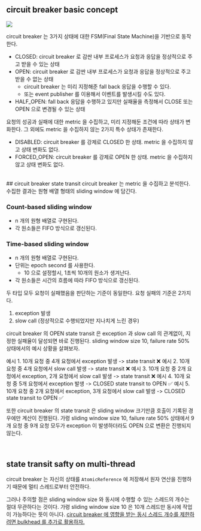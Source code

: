 ## circuit breaker basic concept

![](https://i.imgur.com/D68Iwqg.png)

circuit breaker 는 3가지 상태에 대한 FSM(Final State Machine)을 기반으로 동작한다.

- CLOSED: circuit breaker 로 감싼 내부 프로세스가 요청과 응답을 정상적으로 주고 받을 수 있는 상태
- OPEN: circuit breaker 로 감싼 내부 프로세스가 요청과 응답을 정상적으로 주고 받을 수 없는 상태
	- circuit breaker 는 미리 지정해준 fall back 응답을 수행할 수 있다.
	- 또는 event publisher 를 이용해서 이벤트를 발생시킬 수도 있다.
- HALF_OPEN: fall back 응답을 수행하고 있지만 실패율을 측정해서 CLOSE 또는 OPEN 으로 변경될 수 있는 상태

요청의 성공과 실패에 대한 metric 을 수집하고, 미리 지정해둔 조건에 따라 상태가 변화한다.
그 외에도 metric 을 수집하지 않는 2가지 특수 상태가 존재한다.

- DISABLED: circuit breaker 를 강제로 CLOSED 한 상태. metric 을 수집하지 않고 상태 변화도 없다.
- FORCED_OPEN: circuit breaker 를 강제로 OPEN 한 상태. metric 을 수집하지 않고 상태 변화도 없다.

<br>
## circuit breaker state transit
circuit breaker 는 metric 을 수집하고 분석한다. 수집한 결과는 원형 배열 형태의 sliding window 에 담긴다.

### Count-based sliding window
- n 개의 원형 배열로 구현된다.
- 각 원소들은 FIFO 방식으로 갱신된다.

### Time-based sliding window
- n 개의 원형 배열로 구현된다.
- 단위는 epoch second 를 사용한다.
	- 10 으로 설정할시, 1초씩 10개의 원소가 생겨난다.
- 각 원소들은 시간의 흐름에 따라 FIFO 방식으로 갱신된다.

두 타입 모두 요청이 실패했음을 판단하는 기준이 동일한다. 요청 실패의 기준은 2가지다.

1. exception 발생
2. slow call (정상적으로 수행되었지만 지나치게 느린 경우)

circuit breaker 의 OPEN state transit 은 exception 과 slow call 의 관계없이, 지정한 실패율이 달성되면 바로 진행된다. sliding window size 10, failure rate 50% 상태에서의 예시 상황을 살펴보자.

예시 1. 10개 요청 중 4개 요청에서 exception 발생 -> state transit ❌
예시 2. 10개 요청 중 4개 요청에서 slow call 발생 -> state transit ❌
예시 3. 10개 요청 중 2개 요청에서 exception, 2개 요청에서 slow call 발생 -> state transit ❌
예시 4. 10개 요청 중 5개 요청에서 exception 발생 -> CLOSED state transit to OPEN ✅
예시 5. 10개 요청 중 2개 요청에서 exception, 3개 요청에서 slow call 발생 -> CLOSED state transit to OPEN ✅

또한 circuit breaker 의 state transit 은 sliding window 크기만큼 호출이 기록된 경우에만 계산이 진행된다. 가령 sliding window size 10, failure rate 50% 상태에서 9개 요청 중 9개 요청 모두가 exception 이 발생하더라도 OPEN 으로 변환은 진행되지 않는다.

<br>

## state transit safty on multi-thread
circuit breaker 는 자신의 상태를 `AtomicReference` 에 저장해서 원자 연산을 진행하기 때문에 멀티 스레드로부터 안전하다.

그러나 주의할 점은 sliding window size 와 동시에 수행할 수 있는 스레드의 개수는 절대 무관하다는 것이다.
가령 sliding window size 10 은 10개 스레드만 동시에 작업이 가능하다는 뜻이 아니다. [circuit breaker 에 영향을 받는 동시 스레드 개수를 제한하려면 bulkhead 를 추가로 활용하자.](https://resilience4j.readme.io/docs/bulkhead)

